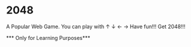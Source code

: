 # 2048
A Popular Web Game.
You can play with ↑ ↓ ← →
Have fun!!! Get 2048!!!

*** Only for Learning Purposes***
